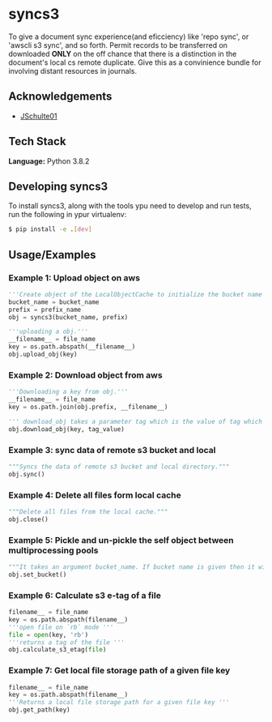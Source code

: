 
# syncs3

To give a document sync experience(and eficciency) like 'repo sync', or 'awscli s3 sync', and so forth. Permit records to be transferred on downloaded **ONLY** on the off chance that there is a distinction in the document's local cs remote duplicate. 
Give this as a convinience bundle for involving distant resources in journals.  




## Acknowledgements

 - [JSchulte01](https://gist.github.com/JSchulte01/9ba3f56cb53e2fb447445d9ba6537912)
## Tech Stack

**Language:** Python 3.8.2

## Developing syncs3
To install syncs3, along with the tools ypu need to develop and run tests, run the following in ypur virtualenv:

```bash
$ pip install -e .[dev]
```

## Usage/Examples

### Example 1: Upload object on aws
```python
'''Create object of the LocalObjectCache to initialize the bucket name and prefix.'''
bucket_name = bucket_name
prefix = prefix_name
obj = syncs3(bucket_name, prefix)

'''uploading a obj.'''
__filename__ = file_name
key = os.path.abspath(__filename__)
obj.upload_obj(key)
```

### Example 2: Download object from aws
```python
'''Downloading a key from obj.'''  
__filename__ = file_name
key = os.path.join(obj.prefix, __filename__)

''' download_obj takes a parameter tag which is the value of tag which is returned when the object is uploaded on the aws.'''
obj.download_obj(key, tag_value)

```

### Example 3: sync data of remote s3 bucket and local 
```python
"""Syncs the data of remote s3 bucket and local directory."""
obj.sync()

```

### Example 4: Delete all files form local cache
```python
"""Delete all files from the local cache."""
obj.close()

```
### Example 5: Pickle and un-pickle the self object between multiprocessing pools

```python
"""It takes an argument bucket_name. If bucket name is given then it will change the bucket name else returns the current bucket name and set it at none."""
obj.set_bucket()

```
### Example 6: Calculate s3 e-tag of a file
```python
filename__ = file_name
key = os.path.abspath(filename__)
'''open file on `rb` mode '''
file = open(key, 'rb') 
'''returns a tag of the file '''
obj.calculate_s3_etag(file)
```

### Example 7: Get local file storage path of a given file key
```python
filename__ = file_name
key = os.path.abspath(filename__)
'''Returns a local file storage path for a given file key '''
obj.get_path(key)
```